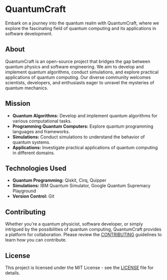 # QuantumCraft

Embark on a journey into the quantum realm with QuantumCraft, where we explore the fascinating field of quantum computing and its applications in software development.

## About

QuantumCraft is an open-source project that bridges the gap between quantum physics and software engineering. We aim to develop and implement quantum algorithms, conduct simulations, and explore practical applications of quantum computing. Our diverse community welcomes scientists, developers, and enthusiasts eager to unravel the mysteries of quantum mechanics.

## Mission

- **Quantum Algorithms:** Develop and implement quantum algorithms for various computational tasks.
- **Programming Quantum Computers:** Explore quantum programming languages and frameworks.
- **Simulations:** Conduct simulations to understand the behavior of quantum systems.
- **Applications:** Investigate practical applications of quantum computing in different domains.

## Technologies Used

- **Quantum Programming:** Qiskit, Cirq, Quipper
- **Simulations:** IBM Quantum Simulator, Google Quantum Supremacy Playground
- **Version Control:** Git

## Contributing

Whether you're a quantum physicist, software developer, or simply intrigued by the possibilities of quantum computing, QuantumCraft provides a platform for collaboration. Please review the [CONTRIBUTING](CONTRIBUTING.md) guidelines to learn how you can contribute.

## License

This project is licensed under the MIT License - see the [LICENSE](LICENSE) file for details.
